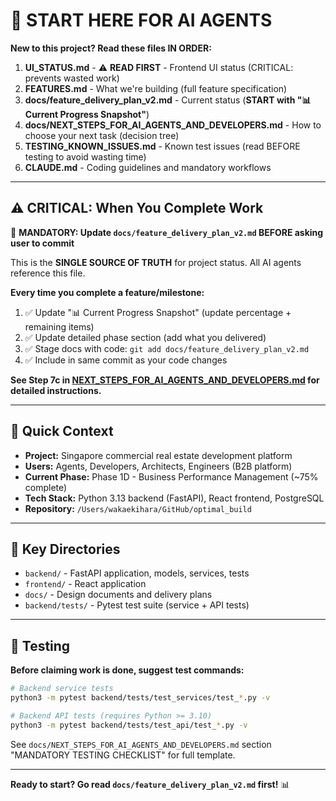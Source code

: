 # 🚀 START HERE FOR AI AGENTS

**New to this project? Read these files IN ORDER:**

1. **UI_STATUS.md** - ⚠️ **READ FIRST** - Frontend UI status (CRITICAL: prevents wasted work)
2. **FEATURES.md** - What we're building (full feature specification)
3. **docs/feature_delivery_plan_v2.md** - Current status (**START with "📊 Current Progress Snapshot"**)
4. **docs/NEXT_STEPS_FOR_AI_AGENTS_AND_DEVELOPERS.md** - How to choose your next task (decision tree)
5. **TESTING_KNOWN_ISSUES.md** - Known test issues (read BEFORE testing to avoid wasting time)
6. **CLAUDE.md** - Coding guidelines and mandatory workflows

---

## ⚠️ CRITICAL: When You Complete Work

🛑 **MANDATORY: Update `docs/feature_delivery_plan_v2.md` BEFORE asking user to commit**

This is the **SINGLE SOURCE OF TRUTH** for project status. All AI agents reference this file.

**Every time you complete a feature/milestone:**
1. ✅ Update "📊 Current Progress Snapshot" (update percentage + remaining items)
2. ✅ Update detailed phase section (add what you delivered)
3. ✅ Stage docs with code: `git add docs/feature_delivery_plan_v2.md`
4. ✅ Include in same commit as your code changes

**See Step 7c in [NEXT_STEPS_FOR_AI_AGENTS_AND_DEVELOPERS.md](docs/NEXT_STEPS_FOR_AI_AGENTS_AND_DEVELOPERS.md) for detailed instructions.**

---

## 🎯 Quick Context

- **Project:** Singapore commercial real estate development platform
- **Users:** Agents, Developers, Architects, Engineers (B2B platform)
- **Current Phase:** Phase 1D - Business Performance Management (~75% complete)
- **Tech Stack:** Python 3.13 backend (FastAPI), React frontend, PostgreSQL
- **Repository:** `/Users/wakaekihara/GitHub/optimal_build`

---

## 📍 Key Directories

- `backend/` - FastAPI application, models, services, tests
- `frontend/` - React application
- `docs/` - Design documents and delivery plans
- `backend/tests/` - Pytest test suite (service + API tests)

---

## 🧪 Testing

**Before claiming work is done, suggest test commands:**

```bash
# Backend service tests
python3 -m pytest backend/tests/test_services/test_*.py -v

# Backend API tests (requires Python >= 3.10)
python3 -m pytest backend/tests/test_api/test_*.py -v
```

See `docs/NEXT_STEPS_FOR_AI_AGENTS_AND_DEVELOPERS.md` section "MANDATORY TESTING CHECKLIST" for full template.

---

**Ready to start? Go read `docs/feature_delivery_plan_v2.md` first!** 📊
